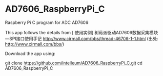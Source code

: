 # AD7606_RaspberryPi_C
Raspberry Pi C program for ADC AD7606

This app follows the details from [
使用实例] 树莓派驱动AD7606数据采集模块—SPI接口使用手记
http://www.cirmall.com/bbs/thread-46706-1-1.html
(出处: http://www.cirmall.com/bbs/)

Download the app using:

git clone https://github.com/intelleum/AD7606_RaspberryPi_C.git
cd AD7606_RaspberryPi_C
